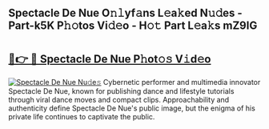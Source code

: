 ## Spectacle De Nue O𝚗𝚕yf𝚊ns L𝚎a𝚔ed N𝚞𝚍es - Part-k5K P𝚑𝚘tos Vi𝚍𝚎o - H𝚘𝚝 Part L𝚎a𝚔s mZ9IG

# <h2><a href="http://kfeuke.oniu.top/?m=Spectacle+De+Nue">🔗👉 🔴 Spectacle De Nue P𝚑ot𝚘𝚜 V𝚒d𝚎o</a></h2>

[![Spectacle De Nue Nu𝚍e𝚜](https://i.imgur.com/0qMVB7G.gif)](http://kfeuke.oniu.top/?m=Spectacle+De+Nue)
Cybernetic performer and multimedia innovator Spectacle De Nue, known for publishing dance and lifestyle tutorials through viral dance moves and compact clips. Approachability and authenticity define Spectacle De Nue's public image, but the enigma of his private life continues to captivate the public.  
